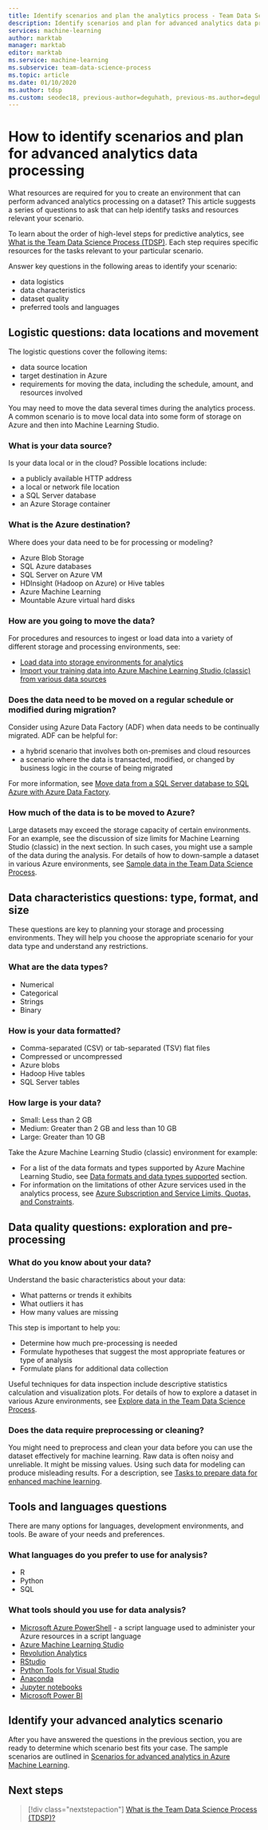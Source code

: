 ```yaml
---
title: Identify scenarios and plan the analytics process - Team Data Science Process | Azure Machine Learning 
description: Identify scenarios and plan for advanced analytics data processing by considering a series of key questions.
services: machine-learning
author: marktab
manager: marktab
editor: marktab
ms.service: machine-learning
ms.subservice: team-data-science-process
ms.topic: article
ms.date: 01/10/2020
ms.author: tdsp
ms.custom: seodec18, previous-author=deguhath, previous-ms.author=deguhath
---
```


# How to identify scenarios and plan for advanced analytics data processing

What resources are required for you to create an environment that can perform advanced analytics processing on a dataset? This article suggests a series of questions to ask that can help identify tasks and resources relevant your scenario.

To learn about the order of high-level steps for predictive analytics, see [What is the Team Data Science Process (TDSP)](overview.md). Each step requires specific resources for the tasks relevant to your particular scenario.

Answer key questions in the following areas to identify your scenario:

* data logistics
* data characteristics
* dataset quality
* preferred tools and languages

## Logistic questions: data locations and movement

The logistic questions cover the following items:

* data source location
* target destination in Azure
* requirements for moving the data, including the schedule, amount, and resources involved

You may need to move the data several times during the analytics process. A common scenario is to move local data into some form of storage on Azure and then into Machine Learning Studio.

### What is your data source?

Is your data local or in the cloud? Possible locations include:

* a publicly available HTTP address
* a local or network file location
* a SQL Server database
* an Azure Storage container

### What is the Azure destination?

Where does your data need to be for processing or modeling? 

* Azure Blob Storage
* SQL Azure databases
* SQL Server on Azure VM
* HDInsight (Hadoop on Azure) or Hive tables
* Azure Machine Learning
* Mountable Azure virtual hard disks

### How are you going to move the data?

For procedures and resources to ingest or load data into a variety of different storage and processing environments, see:

* [Load data into storage environments for analytics](ingest-data.md)
* [Import your training data into Azure Machine Learning Studio (classic) from various data sources](../classic/import-data.md)

### Does the data need to be moved on a regular schedule or modified during migration?

Consider using Azure Data Factory (ADF) when data needs to be continually migrated. ADF can be helpful for:

* a hybrid scenario that involves both on-premises and cloud resources
* a scenario where the data is transacted, modified, or changed by business logic in the course of being migrated

For more information, see [Move data from a SQL Server database to SQL Azure with Azure Data Factory](move-sql-azure-adf.md).

### How much of the data is to be moved to Azure?

Large datasets may exceed the storage capacity of certain environments. For an example, see the discussion of size limits for Machine Learning Studio (classic) in the next section. In such cases, you might use a sample of the data during the analysis. For details of how to down-sample a dataset in various Azure environments, see [Sample data in the Team Data Science Process](sample-data.md).

## Data characteristics questions: type, format, and size

These questions are key to planning your storage and processing environments. They will help you choose the appropriate scenario for your data type and understand any restrictions.

### What are the data types?

* Numerical
* Categorical
* Strings
* Binary

### How is your data formatted?

* Comma-separated (CSV) or tab-separated (TSV) flat files
* Compressed or uncompressed
* Azure blobs
* Hadoop Hive tables
* SQL Server tables

### How large is your data?

* Small: Less than 2 GB
* Medium: Greater than 2 GB and less than 10 GB
* Large: Greater than 10 GB

Take the Azure Machine Learning Studio (classic) environment for example:

* For a list of the data formats and types supported by Azure Machine Learning Studio, see
  [Data formats and data types supported](../classic/import-data.md#supported-data-formats-and-data-types) section.
* For information on the limitations of other Azure services used in the analytics process, see [Azure Subscription and Service Limits, Quotas, and Constraints](../../azure-resource-manager/management/azure-subscription-service-limits.md).

## Data quality questions: exploration and pre-processing

### What do you know about your data?

Understand the basic characteristics about your data:

* What patterns or trends it exhibits
* What outliers it has
* How many values are missing

This step is important to help you:

* Determine how much pre-processing is needed
* Formulate hypotheses that suggest the most appropriate features or type of analysis
* Formulate plans for additional data collection

Useful techniques for data inspection include descriptive statistics calculation and visualization plots. For details of how to explore a dataset in various Azure environments, see [Explore data in the Team Data Science Process](explore-data.md).

### Does the data require preprocessing or cleaning?

You might need to preprocess and clean your data before you can use the dataset effectively for machine learning. Raw data is often noisy and unreliable. It might be missing values. Using such data for modeling can produce misleading results. For a description, see [Tasks to prepare data for enhanced machine learning](prepare-data.md).

## Tools and languages questions

There are many options for languages, development environments, and tools. Be aware of your needs and preferences.

### What languages do you prefer to use for analysis?

* R
* Python
* SQL

### What tools should you use for data analysis?

* [Microsoft Azure PowerShell](/powershell/azure/) - a script language used to administer your Azure resources in a script language
* [Azure Machine Learning Studio](../overview-what-is-machine-learning-studio#ml-studio-classic-vs-azure-machine-learning-studio)
* [Revolution Analytics](https://www.microsoft.com/sql-server/machinelearningserver)
* [RStudio](https://www.rstudio.com)
* [Python Tools for Visual Studio](https://aka.ms/ptvsdocs)
* [Anaconda](https://www.anaconda.com/)
* [Jupyter notebooks](https://jupyter.org/)
* [Microsoft Power BI](https://powerbi.microsoft.com)

## Identify your advanced analytics scenario

After you have answered the questions in the previous section, you are ready to determine which scenario best fits your case. The sample scenarios are outlined in [Scenarios for advanced analytics in Azure Machine Learning](plan-sample-scenarios.md).

## Next steps

> [!div class="nextstepaction"]
> [What is the Team Data Science Process (TDSP)?](overview.md)
